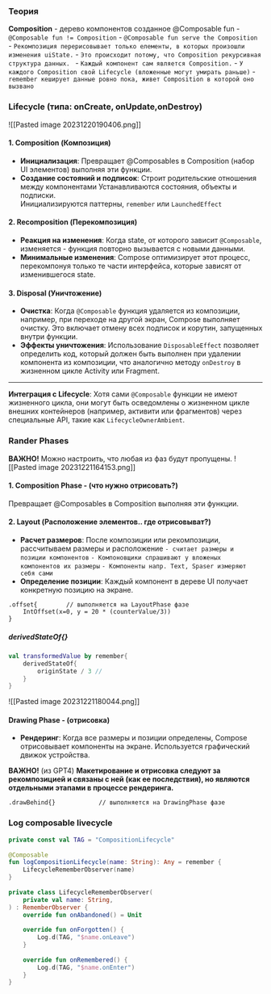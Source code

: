 
### Теория
**Composition** - дерево компонентов созданное @Composable fun
	- `@Composable fun != Composition`
	-  `@Composable fun serve the Composition`
	- `Рекомпозиция перерисовывает только елементы, в которых произошли изменения uiState.`
		 - `Это происходит потому, что Composition рекурсивная структура данных. `
		 - `Каждый компонент сам является Composition.`
		 - `У каждого Composition свой Lifecycle (вложенные могут умирать раньше)` 
	- `remember кеширует данные ровно пока, живет Composition в которой оно вызвано`

### Lifecycle  (типа: onCreate, onUpdate,onDestroy)
![[Pasted image 20231220190406.png]]

#### 1. Composition (Композиция)
- **Инициализация**: 
	Превращает @Composables в Composition (набор UI элементов) выполняя эти функции.
- **Создание состояний и подписок**: 
	Строит родительские отношения между компонентами
	Устанавливаются состояния, объекты и подписки.  
	Инициализируются паттерны, `remember` или `LaunchedEffect`

#### 2. Recomposition (Перекомпозиция)
- **Реакция на изменения**: 
	Когда state, от которого зависит `@Composable`, изменяется - функция повторно вызывается с новыми данными.
- **Минимальные изменения**: 
	Compose оптимизирует этот процесс, перекомпонуя только те части интерфейса, которые зависят от изменившегося state.
	
#### 3. Disposal (Уничтожение)
- **Очистка**: Когда `@Composable` функция удаляется из композиции, например, при переходе на другой экран, Compose выполняет очистку. Это включает отмену всех подписок и корутин, запущенных внутри функции.
- **Эффекты уничтожения**: Использование `DisposableEffect` позволяет определить код, который должен быть выполнен при удалении компонента из композиции, что аналогично методу `onDestroy` в жизненном цикле Activity или Fragment.
----------------------------------------------------------------------------
**Интеграция с Lifecycle**: Хотя сами `@Composable` функции не имеют жизненного цикла, они могут быть осведомлены о жизненном цикле внешних контейнеров (например, активити или фрагментов) через специальные API, такие как `LifecycleOwnerAmbient`.

### Rander Phases
**ВАЖНО!**   Можно настроить, что любая из фаз будут пропущены.
 ![[Pasted image 20231221164153.png]]

#### 1. Composition Phase - (что нужно отрисовать?)
  Превращает @Composables в Composition  выполняя эти функции.
  
#### 2. Layout (Расположение элементов.. где отрисовыват?)
- **Расчет размеров**: После композиции или рекомпозиции, рассчитываем размеры и расположение 
	`- считает размеры и позиции компонентов`
	`- Компоновщики спрашивают у вложеных компонентов их размеры`
	`- Компоненты напр. Text, Spaser измеряют себя сами`
- **Определение позиции**: 
	Каждый компонент в дереве UI получает конкретную позицию на экране.
```
.offset{        // выполняется на LayoutPhase фазе
	IntOffset(x=0, y = 20 * (counterValue/3))
}
```

##### derivedStateOf{}
```kotlin
val transformedValue by remember{
	derivedStateOf{
		originState / 3 //
	}
}
```

![[Pasted image 20231221180044.png]]


#### Drawing Phase - (отрисовка)
- **Рендеринг**: 
	Когда все размеры и позиции определены, 
	Compose отрисовывает компоненты на экране.
	Используется графический движок устройства.

**ВАЖНО!** (из GPT4)
**Макетирование и отрисовка следуют за рекомпозицией и связаны с ней (как ее последствия), но являются отдельными этапами в процессе рендеринга.**

`.drawBehind{}            // выполняется на DrawingPhase фазе `




### Log composable livecycle
```kotlin
private const val TAG = "CompositionLifecycle"  
  
@Composable  
fun logCompositionLifecycle(name: String): Any = remember {  
	LifecycleRememberObserver(name)  
}  
  
private class LifecycleRememberObserver(  
	private val name: String,  
) : RememberObserver {  
	override fun onAbandoned() = Unit  
  
	override fun onForgotten() {  
		Log.d(TAG, "$name.onLeave")  
	}  
  
	override fun onRemembered() {  
		Log.d(TAG, "$name.onEnter")  
	}  
}
```

